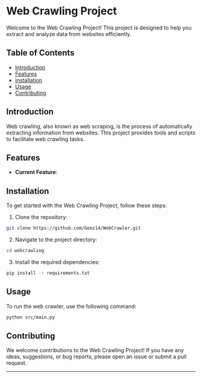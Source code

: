 # Web Crawling Project

Welcome to the Web Crawling Project! This project is designed to help you extract and analyze data from websites efficiently.

## Table of Contents

- [Introduction](#introduction)
- [Features](#features)
- [Installation](#installation)
- [Usage](#usage)
- [Contributing](#contributing)

## Introduction

Web crawling, also known as web scraping, is the process of automatically extracting information from websites. This project provides tools and scripts to facilitate web crawling tasks.

## Features

- **Current Feature**:

## Installation

To get started with the Web Crawling Project, follow these steps:

1. Clone the repository:

  ```sh
  git clone https://github.com/Geez14/WebCrawler.git
  ```

2. Navigate to the project directory:

  ```sh
  cd webcrawling
  ```

3. Install the required dependencies:

  ```sh
  pip install -r requirements.txt
  ```

## Usage

To run the web crawler, use the following command:

```sh
python src/main.py
```

## Contributing

We welcome contributions to the Web Crawling Project! If you have any ideas, suggestions, or bug reports, please open an issue or submit a pull request.

---
